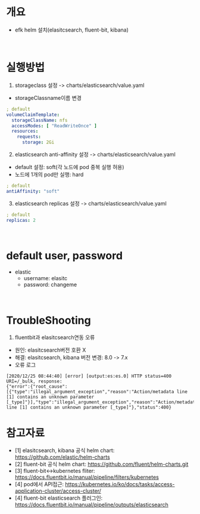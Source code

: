 # 개요
* efk helm 설치(elasitcsearch, fluent-bit, kibana)

<br>

# 실행방법
1. storageclass 설정 -> charts/elasticsearch/value.yaml
* storageClassname이름 변경
```yaml
; default
volumeClaimTemplate:
  storageClassName: nfs
  accessModes: [ "ReadWriteOnce" ]
  resources:
    requests:
      storage: 2Gi
```
2. elasticsearch anti-affinity 설정 -> charts/elasticsearch/value.yaml
* default 설정: soft(각 노드에 pod 중복 실행 허용)
* 노드에 1개의 pod만 실행: hard
```yaml
; default
antiAffinity: "soft"
```
3. elasticsearch replicas 설정 -> charts/elasticsearch/value.yaml
```yaml
; default
replicas: 2 
```

<br>

# default user, password
* elastic
  * username: elasitc
  * password: changeme

<br>

# TroubleShooting
1. fluentbit과 elasitcsearch연동 오류
* 원인: elasitcsearch버전 호환 X
* 해결: elasitcsearch, kibana 버전 변경: 8.0 -> 7.x
* 오류 로그
```
[2020/12/25 08:44:40] [error] [output:es:es.0] HTTP status=400 URI=/_bulk, response:
{"error":{"root_cause":[{"type":"illegal_argument_exception","reason":"Action/metadata line [1] contains an unknown parameter [_type]"}],"type":"illegal_argument_exception","reason":"Action/metadata line [1] contains an unknown parameter [_type]"},"status":400}
```

# 참고자료
* [1] elasitcsearch, kibana 공식 helm chart: https://github.com/elastic/helm-charts
* [2] fluent-bit 공식 helm chart: https://github.com/fluent/helm-charts.git
* [3] fluent-bit<->kubernetes fliter: https://docs.fluentbit.io/manual/pipeline/filters/kubernetes
* [4] pod에서 API접근: https://kubernetes.io/ko/docs/tasks/access-application-cluster/access-cluster/
* [4] fluent-bit elasticsearch 플러그인: https://docs.fluentbit.io/manual/pipeline/outputs/elasticsearch